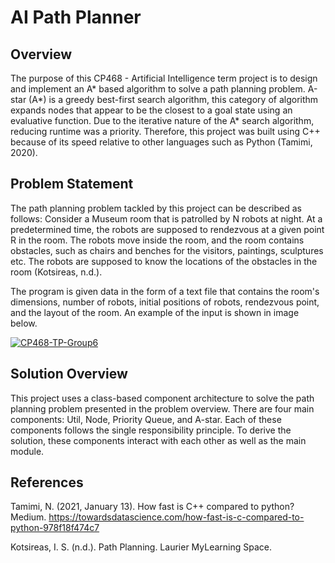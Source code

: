 # AI Path Planner

## Overview
The purpose of this CP468 - Artificial Intelligence term project is to design and implement an A* based algorithm to solve a path planning problem. A-star (A*) is a greedy best-first search algorithm, this category of algorithm expands nodes that appear to be the closest to a goal state using an evaluative function. Due to the iterative nature of the A* search algorithm, reducing runtime was a priority. Therefore, this project was built using C++ because of its speed relative to other languages such as Python (Tamimi, 2020).

## Problem Statement
The path planning problem tackled by this project can be described as follows: Consider a Museum room that is patrolled by N robots at night. At a predetermined time, the robots are supposed to rendezvous at a given point R in the room. The robots move inside the room, and the room contains obstacles, such as chairs and benches for the visitors, paintings, sculptures etc. The robots are supposed to know the locations of the obstacles in the room (Kotsireas, n.d.). 


The program is given data in the form of a text file that contains the room's dimensions, number of robots, initial positions of robots, rendezvous point, and the layout of the room. An example of the input is shown in image below. 

<a href="https://imgbb.com/"><img src="https://i.ibb.co/xScB9Hz/CP468-TP-Group6.jpg" alt="CP468-TP-Group6" border="0"></a>

## Solution Overview
This project uses a class-based component architecture to solve
the path planning problem presented in the problem overview.
There are four main components: Util, Node, Priority Queue,
and A-star. Each of these components follows the single
responsibility principle. To derive the solution, these
components interact with each other as well as the main
module.

## References
Tamimi, N. (2021, January 13). How fast is C++ compared to python? Medium. https://towardsdatascience.com/how-fast-is-c-compared-to-python-978f18f474c7 

Kotsireas, I. S. (n.d.). Path Planning. Laurier MyLearning Space.
